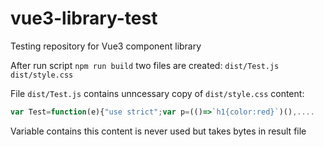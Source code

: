 # vue3-library-test
Testing repository for Vue3 component library

After run script `npm run build` two files are created:
`dist/Test.js`
`dist/style.css`

File `dist/Test.js` contains unncessary copy of `dist/style.css` content:

```JavaScript
var Test=function(e){"use strict";var p=(()=>`h1{color:red}`)(),....
```


Variable contains this content is never used but takes bytes in result file
